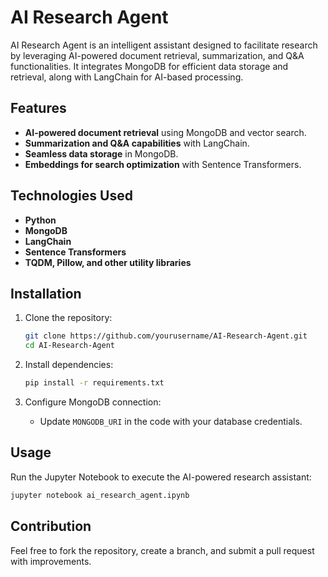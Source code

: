 # AI Research Agent

AI Research Agent is an intelligent assistant designed to facilitate research by leveraging AI-powered document retrieval, summarization, and Q&A functionalities. It integrates MongoDB for efficient data storage and retrieval, along with LangChain for AI-based processing.

## Features
- **AI-powered document retrieval** using MongoDB and vector search.
- **Summarization and Q&A capabilities** with LangChain.
- **Seamless data storage** in MongoDB.
- **Embeddings for search optimization** with Sentence Transformers.

## Technologies Used
- **Python**
- **MongoDB**
- **LangChain**
- **Sentence Transformers**
- **TQDM, Pillow, and other utility libraries**

## Installation

1. Clone the repository:
   ```sh
   git clone https://github.com/yourusername/AI-Research-Agent.git
   cd AI-Research-Agent
   ```

2. Install dependencies:
   ```sh
   pip install -r requirements.txt
   ```

3. Configure MongoDB connection:
   - Update `MONGODB_URI` in the code with your database credentials.

## Usage
Run the Jupyter Notebook to execute the AI-powered research assistant:
```sh
jupyter notebook ai_research_agent.ipynb
```

## Contribution
Feel free to fork the repository, create a branch, and submit a pull request with improvements.

